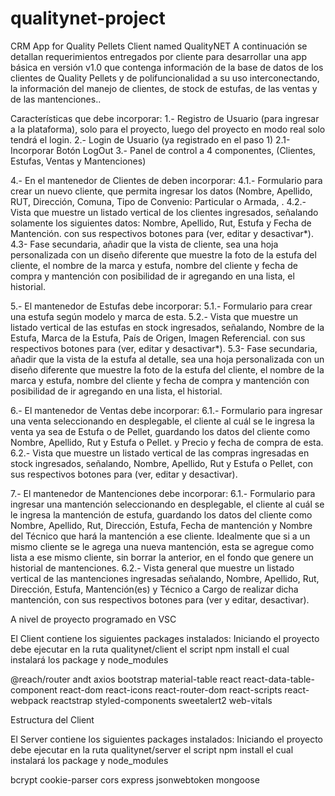 # qualitynet-project
CRM App for Quality Pellets Client named QualityNET
A continuación se detallan requerimientos entregados por cliente para desarrollar una app básica en versión v1.0 que contenga información de la base de datos de los clientes de Quality Pellets y de polifuncionalidad a su uso interconectando, la información del manejo de clientes, de stock de estufas, de las ventas y de las mantenciones.. 

Características que debe incorporar:
1.- Registro de Usuario (para ingresar a la plataforma), solo para el proyecto, luego del proyecto en modo real solo tendrá el login.
2.- Login de Usuario (ya registrado en el paso 1)
	2.1- Incorporar Botón LogOut
3.- Panel de control a 4 componentes, (Clientes, Estufas, Ventas y Mantenciones)


4.- En el mantenedor de Clientes de deben incorporar:
	4.1.- Formulario para crear un nuevo cliente, que permita ingresar los datos (Nombre, Apellido, RUT, Dirección, Comuna, Tipo de Convenio: Particular o Armada, .
	4.2.- Vista que muestre un listado vertical de los clientes ingresados, señalando solamente los siguientes datos: 	Nombre, Apellido, Rut, Estufa y Fecha de Mantención. con sus respectivos botones para (ver, editar y desactivar*).
	4.3- Fase secundaria, añadir que la vista de cliente, sea una hoja personalizada con un diseño diferente que muestre la foto de la estufa del cliente, el nombre de la marca y estufa, nombre del cliente y fecha de compra y mantención con posibilidad de ir agregando en una lista, el historial.

5.- El mantenedor de Estufas debe incorporar:
	5.1.- Formulario para crear una estufa según modelo y marca de esta.
	5.2.- Vista que muestre un listado vertical de las estufas en stock ingresados, señalando, Nombre de la Estufa, Marca de la Estufa, País de Origen, Imagen Referencial. con sus respectivos botones para (ver, editar y desactivar*).
	5.3- Fase secundaria, añadir que la vista de la estufa al detalle, sea una hoja personalizada con un diseño diferente que muestre la foto de la estufa del cliente, el nombre de la marca y estufa, nombre del cliente y fecha de compra y mantención con posibilidad de ir agregando en una lista, el historial.

6.- El mantenedor de Ventas debe incorporar:
6.1.- Formulario para ingresar una venta seleccionando en desplegable, el cliente al cuál se le ingresa la venta ya sea de Estufa o de Pellet, guardando los datos del cliente como Nombre, Apellido, Rut y Estufa o Pellet. y Precio y fecha de compra de esta.
	6.2.- Vista que muestre un listado vertical de las compras ingresadas en stock ingresados, señalando, Nombre, Apellido, Rut y Estufa o Pellet, con sus respectivos botones para (ver, editar y desactivar).

7.- El mantenedor de Mantenciones debe incorporar:
6.1.- Formulario para ingresar una mantención seleccionando en desplegable, el cliente al cuál se le ingresa la mantención de estufa, guardando los datos del cliente como Nombre, Apellido, Rut, Dirección, Estufa, Fecha de mantención y Nombre del Técnico que hará la mantención a ese cliente. Idealmente que si a un mismo cliente se le agrega una nueva mantención, esta se agregue como lista a ese mismo cliente, sin borrar la anterior, en el fondo que genere un historial de mantenciones.
	6.2.- Vista general que muestre un listado vertical de las mantenciones ingresadas señalando, Nombre, Apellido, Rut, Dirección, Estufa, Mantención(es) y Técnico a Cargo de realizar dicha mantención, con sus respectivos botones para (ver y editar, desactivar).



A nivel de proyecto programado en VSC

El Client contiene los siguientes packages instalados:
Iniciando el proyecto debe ejecutar en la ruta qualitynet/client el script npm install
el cual instalará los package y node_modules

@reach/router
andt
axios
bootstrap
material-table
react
react-data-table-component
react-dom
react-icons
react-router-dom
react-scripts
react-webpack
reactstrap
styled-components
sweetalert2
web-vitals

Estructura del Client

El Server contiene los siguientes packages instalados:
Iniciando el proyecto debe ejecutar en la ruta qualitynet/server el script npm install
el cual instalará los package y node_modules

bcrypt
cookie-parser
cors
express
jsonwebtoken
mongoose


